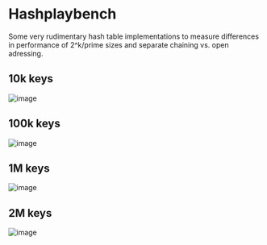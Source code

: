 # Hashplaybench
Some very rudimentary hash table implementations to measure differences in performance of 2^k/prime sizes and separate chaining vs. open adressing.

## 10k keys
![image](https://user-images.githubusercontent.com/42412964/119727904-2408b900-be73-11eb-9507-43acdb4e7cf2.png)

## 100k keys
![image](https://user-images.githubusercontent.com/42412964/119727970-35ea5c00-be73-11eb-9541-1072b2fe87f5.png)

## 1M keys
![image](https://user-images.githubusercontent.com/42412964/119728038-4bf81c80-be73-11eb-993b-028ddc77fe3b.png)

## 2M keys
![image](https://user-images.githubusercontent.com/42412964/119728192-73e78000-be73-11eb-9cf4-23dcfc91c0d4.png)
